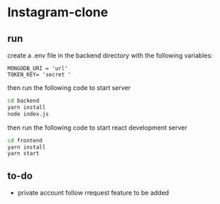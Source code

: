 # Instagram-clone

<!-- ## Bug fix to-do list
* post view page navbar error
* profile navbar fix in desktop view -->
## run
create a .env file in the backend directory
with the following variables:
```
MONGODB_URI = 'url'
TOKEN_KEY= 'secret '
```
then run the following code to start server
```bash
cd backend
yarn install
node index.js
```
then run the following code to start react development server
```bash
cd frontend
yarn install
yarn start
```


## to-do
* private account follow rrequest feature to be added